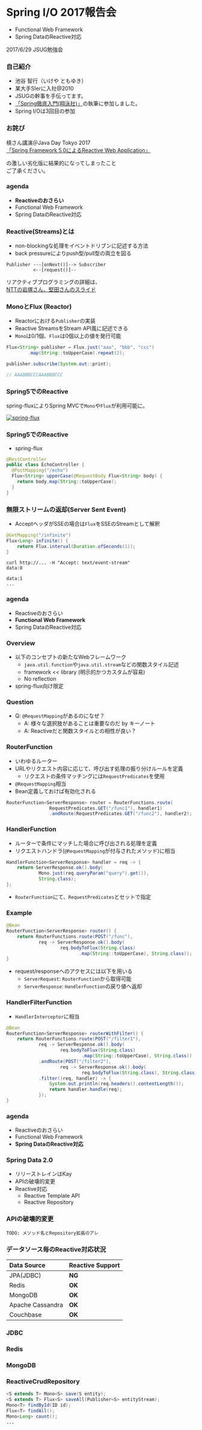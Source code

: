 Spring I/O 2017報告会
=====

* Functional Web Framework
* Spring DataのReactive対応

2017/6/29 JSUG勉強会

### 自己紹介

* 池谷 智行（いけや ともゆき）
* 某大手SIerに入社@2010
* JSUGの幹事を手伝ってます。
* [「Spring徹底入門(翔泳社)」](http://www.shoeisha.co.jp/book/detail/9784798142470)の執筆に参加しました。
* Spring I/Oは3回目の参加 

### お詫び

槙さん講演＠Java Day Tokyo 2017  
[「Spring Framework 5.0によるReactive Web Application」](http://www.oracle.com/technetwork/jp/ondemand/online2017-javaday-3719599-ja.html)

の激しい劣化版に結果的になってしまったこと  
ご了承ください。

### agenda

* **Reactiveのおさらい**
* Functional Web Framework
* Spring DataのReactive対応

### Reactive(Streams)とは

* non-blockingな処理をイベントドリブンに記述する方法
* back pressureによりpush型/pull型の両立を図る

```
Publisher ---[onNext()]--> Subscriber
          <--[request()]--
```

リアクティブプログラミングの詳細は、  
[NTTの岩塚さん、堅田さんのスライド](https://www.slideshare.net/TakuyaIwatsuka/spring-5)

### MonoとFlux (Reactor)

* Reactorにおける``Publisher``の実装
* Reactive StreamsをStream API風に記述できる
* ``Mono``は0/1個、``Flux``は0個以上の値を発行可能

```java
Flux<String> publisher = Flux.just("aaa", "bbb", "ccc")
        .map(String::toUpperCase).repeat(2);

publisher.subscribe(System.out::print);

// AAABBBCCCAAABBBCCC
```

### Spring5でのReactive

spring-fluxによりSpring MVCで``Mono``や``Flux``が利用可能に。

[![spring-flux](http://docs.spring.io/spring/docs/5.0.0.RC1/spring-framework-reference/images/webflux-overview.png)](https://docs.spring.io)

### Spring5でのReactive

* spring-flux

```java
@RestController
public class EchoController {
  @PostMapping("/echo")
  Flux<String> upperCase(@RequestBody Flux<String> body) {
    return body.map(String::toUpperCase);
  }
}
```

### 無限ストリームの返却(Server Sent Event)

* AcceptヘッダがSSEの場合は```Flux```をSSEのStreamとして解釈

```java
@GetMapping("/infinite")
Flux<Long> infinite() {
    return Flux.interval(Duration.ofSeconds(1));
}
```

```console
curl http://... -H "Accept: text/event-stream"
data:0

data:1
...
```

### agenda

* Reactiveのおさらい
* **Functional Web Framework**
* Spring DataのReactive対応

### Overview

* 以下のコンセプトの新たなWebフレームワーク
    * ``java.util.function``や``java.util.stream``などの関数スタイル記述
    * framework << library (明示的かつカスタムが容易)
    * No reflection
* spring-flux向け限定

### Question

* Q: ``@RequestMapping``があるのになぜ？
    * A: 様々な選択肢があることは重要なのだ by キーノート
    * A: Reactiveだと関数スタイルとの相性が良い？

### RouterFunction

* いわゆるルーター
* URLやリクエスト内容に応じて、呼び出す処理の振り分けルールを定義
    * リクエストの条件マッチングには``RequestPredicates``を使用
* ``@RequestMapping``相当
* Bean定義しておけば有効化される

```java
RouterFunction<ServerResponse> router = RouterFunctions.route(
                RequestPredicates.GET("/func1"), handler1)
                .andRoute(RequestPredicates.GET("/func2"), handler2);
```

### HandlerFunction

* ルーターで条件にマッチした場合に呼び出される処理を定義
* リクエストハンドラ(``@RequestMapping``が付与されたメソッド)に相当

```java
HandlerFunction<ServerResponse> handler = req -> {
    return ServerResponse.ok().body(
            Mono.just(req.queryParam("query").get()),
            String.class);
};
```

* ``RouterFunction``にて、``RequestPredicates``とセットで指定


### Example

```java
@Bean
RouterFunction<ServerResponse> router() {
    return RouterFunctions.route(POST("/func"),
            req -> ServerResponse.ok().body(
                    req.bodyToFlux(String.class)
                           .map(String::toUpperCase), String.class));
}
```

* request/responseへのアクセスには以下を用いる
    * ``ServerRequest``: ``RouterFunction``から取得可能
    * ``ServerResponse``: ``HandlerFunction``の戻り値へ返却 


### HandlerFilterFunction

* ``HandlerInterceptor``に相当

```java
@Bean
RouterFunction<ServerResponse> routerWithFilter() {
    return RouterFunctions.route(POST("/filter1"),
            req -> ServerResponse.ok().body(
                    req.bodyToFlux(String.class)
                            .map(String::toUpperCase), String.class))
            .andRoute(POST("/filter2"),
                    req -> ServerResponse.ok().body(
                            req.bodyToFlux(String.class), String.class))
            .filter((req, handler) -> {
                System.out.println(req.headers().contentLength());
                return handler.handle(req);
            });
}
```

### agenda

* Reactiveのおさらい
* Functional Web Framework
* **Spring DataのReactive対応**

### Spring Data 2.0 

* リリーストレインはKay
* APIの破壊的変更
* Reactive対応
    * Reactive Template API
    * Reactive Repository


### APIの破壊的変更

``TODO: メソッド名とRepository拡張のアレ``

### データソース毎のReactive対応状況

| Data Source  | Reactive Support |
|:-------------|:-----------------|
| JPA(JDBC)    |**NG**            |
| Redis        |**OK**            |
| MongoDB      |**OK**            |
| Apache Cassandra |**OK**         |
| Couchbase    |**OK**         |

### JDBC

### Redis

### MongoDB

### ReactiveCrudRepository

```java
<S extends T> Mono<S> save(S entity);
<S extends T> Flux<S> saveAll(Publisher<S> entityStream);
Mono<T> findById(ID id);
Flux<T> findAll();
Mono<Long> count();
...
```

